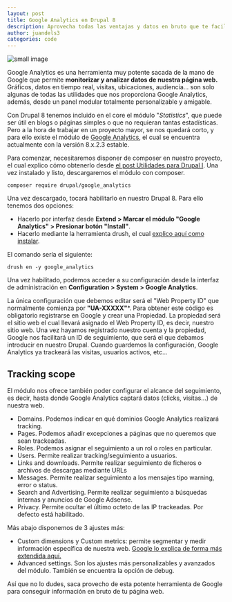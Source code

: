```yaml
---
layout: post
title: Google Analytics en Drupal 8
description: Aprovecha todas las ventajas y datos en bruto que te facilita Google Analytics con el módulo para Drupal 8
author: juandels3
categories: code
---
```


![small image]({{site.baseurl}}/images/analytics.png)

Google Analytics es una herramienta muy potente sacada de la mano de Google que permite **monitorizar y analizar datos de nuestra página web.** Gráficos, datos en tiempo real, visitas, ubicaciones, audiencia... son solo algunas de todas las utilidades que nos proporciona Google Analytics, además, desde un panel modular totalmente personalizable y amigable.

Con Drupal 8 tenemos incluido en el core el módulo "*Statistics*", que puede ser útil en blogs o páginas simples o que no requieran tantas estadísticas. Pero a la hora de trabajar en un proyecto mayor, se nos quedará corto, y para ello existe el módulo de [Google Analytics](https://www.drupal.org/project/google_analytics), el cual se encuentra actualmente con la versión 8.x.2.3 estable.

Para comenzar, necesitaremos disponer de composer en nuestro proyecto, el cual explico cómo obtenerlo desde [el post Utilidades para Drupal I](https://juandels3.github.io/utilidades-drupal/). 
Una vez instalado y listo, descargaremos el módulo con composer.

    composer require drupal/google_analytics

Una vez descargado, tocará habilitarlo en nuestro Drupal 8. Para ello tenemos dos opciones:

 - Hacerlo por interfaz desde **Extend > Marcar el módulo "Google Analytics" > Presionar botón "Install"**.
 - Hacerlo mediante la herramienta drush, el cual [explico aquí como instalar](https://juandels3.github.io/utilidades-drupal/).

El comando sería el siguiente:

    drush en -y google_analytics

Una vez habilitado, podemos acceder a su configuración desde la interfaz de administración en **Configuration > System > Google Analytics**.

La única configuración que debemos editar será el "Web Property ID" que normalmente comienza por **"UA-XXXXX"***. Para obtener este código es obligatorio registrarse en Google y crear una Propiedad. La propiedad será el sitio web el cual llevará asignado el Web Property ID, es decir, nuestro sitio web. 
Una vez hayamos registrado nuestro cuenta y la propiedad, Google nos facilitará un ID de seguimiento, que será el que debamos introducir en nuestro Drupal. Cuando guardemos la configuración, Google Analytics ya trackeará las visitas, usuarios activos, etc...

## Tracking scope

El módulo nos ofrece también poder configurar el alcance del seguimiento, es decir, hasta donde Google Analytics captará datos (clicks, visitas...) de nuestra web.

 - Domains. Podemos indicar en qué dominios Google Analytics realizará tracking.
 - Pages. Podemos añadir excepciones a páginas que no queremos que sean trackeadas.
 - Roles. Podemos asignar el seguimiento a un rol o roles en particular.
 - Users. Permite realizar tracking/seguimiento a usuarios.
 - Links and downloads. Permite realizar seguimiento de ficheros o archivos de descargas mediante URLs
 - Messages. Permite realizar seguimiento a los mensajes tipo warning, error o status.
 - Search and Advertising. Permite realizar seguimiento a búsquedas internas y anuncios de Google Adsense.
 - Privacy. Permite ocultar el último octeto de las IP trackeadas. Por defecto está habilitado.

Más abajo disponemos de 3 ajustes más:

 - Custom dimensions y Custom metrics: permite segmentar y medir información específica de nuestra web. [Google lo explica de forma más extendida aquí.](https://developers.google.com/analytics/devguides/collection/analyticsjs/custom-dims-mets)
 - Advanced settings. Son los ajustes más personalizables y avanzados del módulo. También se encuentra la opción de debug.


Así que no lo dudes, saca provecho de esta potente herramienta de Google para conseguir información en bruto de tu página web.
